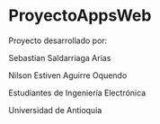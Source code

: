 # ProyectoAppsWeb

Proyecto desarrollado por: 

Sebastian Saldarriaga Arias

Nilson Estiven Aguirre Oquendo

Estudiantes de Ingeniería Electrónica 

Universidad de Antioquia
